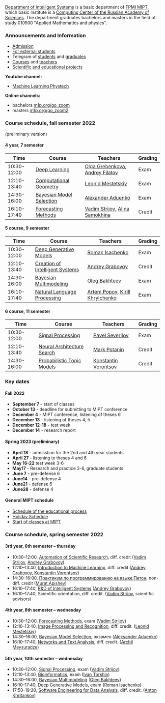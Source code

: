 [Department of Intelligent Systems](/ru/about/) is a basic department of [FPMI MIPT](https://fpmi.mipt.ru/master/), which basic Institute is a [Computing Center of the Russian Academy of Sciences](https://www.frccsc.ru/).  The department graduates bachelors and masters in the field of study 010900 "Applied Mathematics and physics".

### Announcements and Information
- [Admission](/admission/)
- [For external students](/admission/)
- Telegram of [students](https://t.me/IS_MIPT) and [graduates](https://t.me/+BpMhAW-gWlM5OThi)
- [Courses](/course/) and [teachers](/people/)
- [Scientific and educational projects](https://m1p.org)

**Youtube channel:** 
* [Machine Learning Phystech](https://www.youtube.com/c/MachineLearningPhystech)

**Online channels:** 
* bachelors [m1p.org/go_zoom](https://m1p.org/go_zoom)
* masters [m1p.org/go_zoom2](https://m1p.org/go_zoom2)

### Course schedule, fall semester 2022
(preliminary version)

#### 4 year, 7 semester

| Time | Course | Teachers |Grading |
|---|---|---|---|
| 10:30-12:00 | [Deep Learning](/course/deep_learning/index.html) |[Olga Grebenkova](/people/grebenkova_os/index.html), [Andrey Filatov](/people/filatov_av/index.html) | Exam | 
| 12:10-13:40 | [Computational Geometry](/course/computational_geometry/index.html) | [Leonid Mestetskiy](/people/mestetskiy_lm/index.html) | Exam |
| 14:30-16:00 | [Bayesian Model Selection](/course/bayesian_model_selection/index.html) | [Alexander Aduenko](/people/aduenko_aa/index.html) | Exam |
| 16:10-17:40 | [Forecasting Methods](/course/forecasting_methods/index.html) | [Vadim Strijov](/people/strijov_vv/index.html), [Alina Samokhina](/people/samokhina_am/index.html) | Credit | 

#### 5 course, 9 semester

| Time | Course  | Teachers  | Grading  |
|---|---|---|---|
| 10:30-12:00 | [Deep Generative Models](/course/deep_generative_models/index.html) | [Roman Isachenko](/people/isachenko_rv/index.html) | Exam |
| 12:10-13:40 | [Creation of Intelligent Systems](/course/rnd_in_ai/index.html) | [Andrey Grabovoy](/people/grabovoy_av/index.html) | Credit |
| 14:30-16:00 | [Bayesian Multimodeling](/course/bayesian_multimodeling/index.html) | [Oleg Bakhteev](/ru/people/bakhteev_oy/index.html) | Exam |
| 16:10-17:40 | [Natural Language Processing](/course/natural_language_processing/index.html) | [Artem Popov](/ru/people/popov_as/index.html), [Kirill Khrylchenko](/people/khrilchenko_ky/index.html) | Exam |

#### 6 course, 11 semester

| Time | Course  | Teachers  | Grading  |
|---|---|---|---|
| 10:30-12:00 | [Signal Processing](/course/signal_processing/index.html) |  [Pavel Severilov](/people/severilov_pa/index.html) | Exam |
| 12:10-13:40  | [Neural Architecture Search]([/course/bayesian_multimodeling/index.html](/ru/course/neural_architecture_search/index.html)) | [Mark Potanin]([/people/potanin_ms/index.html) | Credit |
| 14:30-16:00 | [Probabilistic Topic Models](/course/probabilistic_topic_models/index.html) | [Konstantin Vorontsov](/people/vorontsov_kv/index.html) | Credit |

### Key dates

#### Fall 2022

- **September 7** - start of classes
- **October 13** - deadline for submitting to MIPT conference
- **December 4** - MIPT conference, listening of theses 6
- **December 13** - listening of theses 4, 5
- **December 12-18** - test week
- **December 14** - research report

#### Spring 2023 (preliminary)

- **April 18** - admisstion for the 2nd and 4th year students 
- **April 27** - listening to theses 4 and 6
- **May 16-22** test week 3-6
- **May17** - Research and practice 3-6, graduate students
- **June 7** - pre-defense 6
- **June14** - pre-defense 4
- **June21** - defense 6
- **June28** - defense 4

#### General MIPT schedule
* [Schedule of the educational process](https://mipt.ru/about/departments/uchebniy/schedule/study/)
* [Holiday Schedule](https://mipt.ru/about/departments/uchebniy/schedule/study/)
* [Start of classes at MIPT](https://mipt.ru/about/departments/uchebniy/schedule/study/)

### Course schedule, spring semester 2022

#### 3rd year, 6th semester – thursday
* 10:30–12:00,	[Automation of Scientific Research](/course/automation_scientific_research/index.html), diff. credit ([Vadim Strijov](/people/strijov_vv/index.html), [Andrey Grabovoy](/people/grabovoy_av/index.html))
* 12:10–13:40,	[Introduction to Machine Learning](/course/introduction_machine_learning/index.html), diff. credit ([Andrey Grabovoy](/people/grabovoy_av/index.html), [Konstantin Vorontsov](/people/vorontsov_kv/index.html))
* 14:30–16:00,	[Практикум по программированию на языке Питон](https://github.com/MelLain/mipt-python), non-diff. credit ([Murat Apishev](people/apishev_ma/index.html))
* 16:10–17:40,	[R&D of Intelligent Systems](/ru/course/rnd_in_ai/index.html) ([Andrey Grabovoy](/people/grabovoy_av/index.html))
* 16:10–17:40,	Scientific orientation, diff. credit. ([Vadim Strijov](/people/strijov_vv/index.html), scientific advisors)

#### 4th year, 8th semester – wednesday

* 10:30–12:00,	[Forecasting Methods](/course/forecasting_methods/index.html), exam ([Vadim Strijov](/people/strijov_vv/index.html))
* 12:10–13:40,	[Image Processing and Recognition](/course/image_processing_recognition/index.html), diff. credit. ([Leonid Mestetskiy](/people/mestetskiy_lm/index.html))
* 14:30–16:00,	[Bayesian Model Selection](/course/bayesian_model_selection/index.html), экзамен ([Aleksander Aduenko](/people/aduenko_aa/index.html))
* 16:10–17:40, [Networks and Text Analysis](/course/networks_text_analysis/index.html), diff. credit. ([Archil Meysuradze](/people/meysuradze_ai/index.html))

#### 5th year, 10th semester – wednesday

* 10:30–12:00, [Signal Processing](/course/signal_processing/index.html), exam ([Vadim Strijov](/people/strijov_vv/index.html))
* 12:10–13:40,	[Bioinformatics](/course/bioinformatics/index.html), exam ([Ivan Torshin](/people/torshin_iy/index.html))
* 14:30–16:00, [Bayesian Multimodeling](/course/bayesian_multimodeling/index.html) ([Oleg Bakhteev](/people/bakhteev_oy/index.html))
* 16:10–17:40,	[Deep Generative Models](/course/deep_generative_models/index.html), exam ([Roman Isachenko](/people/isachenko_rv/index.html))
* 17:50–19:20, [Software Engineering for Data Analysis](/course/software_engineering_data_analysis/index.html), diff. credit. ([Anton Khritankov](/people/khritankov_as/index.html)) 
